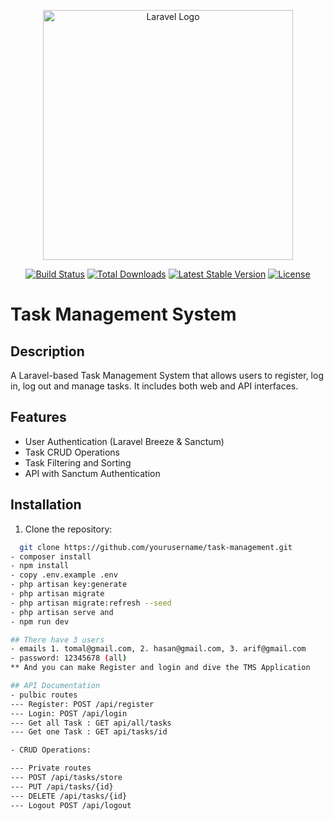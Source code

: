 <p align="center"><a href="https://laravel.com" target="_blank"><img src="https://raw.githubusercontent.com/laravel/art/master/logo-lockup/5%20SVG/2%20CMYK/1%20Full%20Color/laravel-logolockup-cmyk-red.svg" width="400" alt="Laravel Logo"></a></p>

<p align="center">
<a href="https://github.com/laravel/framework/actions"><img src="https://github.com/laravel/framework/workflows/tests/badge.svg" alt="Build Status"></a>
<a href="https://packagist.org/packages/laravel/framework"><img src="https://img.shields.io/packagist/dt/laravel/framework" alt="Total Downloads"></a>
<a href="https://packagist.org/packages/laravel/framework"><img src="https://img.shields.io/packagist/v/laravel/framework" alt="Latest Stable Version"></a>
<a href="https://packagist.org/packages/laravel/framework"><img src="https://img.shields.io/packagist/l/laravel/framework" alt="License"></a>
</p>

# Task Management System

## Description
A Laravel-based Task Management System that allows users to register, log in, log out and manage tasks. It includes both web and API interfaces.

## Features
- User Authentication (Laravel Breeze & Sanctum)
- Task CRUD Operations
- Task Filtering and Sorting
- API with Sanctum Authentication

## Installation
1. Clone the repository:   
 ```bash
   git clone https://github.com/yourusername/task-management.git
- composer install
- npm install   
- copy .env.example .env
- php artisan key:generate
- php artisan migrate
- php artisan migrate:refresh --seed
- php artisan serve and
- npm run dev

## There have 3 users
- emails 1. tomal@gmail.com, 2. hasan@gmail.com, 3. arif@gmail.com
- password: 12345678 (all)
** And you can make Register and login and dive the TMS Application

## API Documentation
- pulbic routes
--- Register: POST /api/register
--- Login: POST /api/login
--- Get all Task : GET api/all/tasks
--- Get one Task : GET api/tasks/id

- CRUD Operations:

--- Private routes
--- POST /api/tasks/store
--- PUT /api/tasks/{id}
--- DELETE /api/tasks/{id}
--- Logout POST /api/logout

